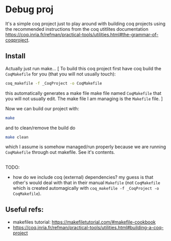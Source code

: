 # Debug proj

It's a simple coq project just to play around with building coq projects using the recommended instructions from the
coq utitlites documentation https://coq.inria.fr/refman/practical-tools/utilities.html#the-grammar-of-coqproject.

## Install

Actually just run make...
[
To build this coq project first have coq build the `CoqMakefile` for you (that you will not usually touch):
```bash
coq_makefile -f _CoqProject -o CoqMakefile
```
this automatically generates a make file make file named `CoqMakefile` that you will not usually edit.
The make file I am managing is the `Makefile` file.
]

Now we can build our project with:
```bash
make
```
and to clean/remove the build do
```bash
make clean
```
which I assume is somehow managed/run properly because we are running `CoqMakefile` through out makefile.
See it's contents. 

##

TODO:
- how do we include coq (external) dependencies? my guess is that other's would deal with that in
  their manual `Makefile` (not `CoqMakefile` which is created automagically with `coq_makefile -f _CoqProject -o CoqMakefile`).

## Useful refs:

- makefiles tutorial: https://makefiletutorial.com/#makefile-cookbook
- https://coq.inria.fr/refman/practical-tools/utilities.html#building-a-coq-project
